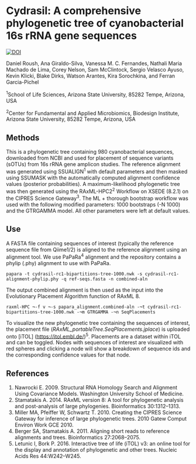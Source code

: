 # **Cydrasil:** A comprehensive phylogenetic tree of cyanobacterial 16s rRNA gene sequences
[![DOI](https://zenodo.org/badge/144063861.svg)](https://zenodo.org/badge/latestdoi/144063861)

Daniel Roush, Ana Giraldo-Silva, Vanessa M. C. Fernandes, Nathali Maria Machado de Lima, Corey Nelson, Sam McClintock, Sergio Velasco Ayuso, Kevin Klicki, Blake Dirks, Watson Arantes, Kira Sorochkina, and Ferran Garcia-Pichel

<sup>1</sup>School of Life Sciences, Arizona State University, 85282 Tempe, Arizona, USA

<sup>2</sup>Center for Fundamental and Applied Microbiomics, Biodesign Institute, Arizona State University, 85282 Tempe, Arizona, USA

## **Methods**
This is a phylogenetic tree containing 980 cyanobacterial sequences, downloaded from NCBI and used for placement of sequence variants (sOTUs) from 16s rRNA gene amplicon studies. 
The reference alignment was generated using SSUALIGN<sup>1</sup> with default parameters and then masked using SSUMASK with the automatically computed alignment confidence values (posterior probabilities). A maximum-likelihood phylogenetic tree was then generated using the RAxML-HPC2<sup>2</sup> Workflow on XSEDE (8.2.1) on the CIPRES Science Gateway<sup>3</sup>. The ML + thorough bootstrap workflow was used with the following modified parameters: 1000 bootstraps (-N 1000) and the GTRGAMMA model. All other parameters were left at default values.  

## **Use**
A FASTA file containing sequences of interest (typically the reference sequence file from Qiime1/2) is aligned to the reference alignment using an alignment tool. We use PaPaRa<sup>4</sup> alignment and the repository contains a phylip (.phy) alignment to use with PaPaRa. 
```
papara -t cydrasil-rc1-bipartitions-tree-1000.nwk -s cydrasil-rc1-alignment-phylip.phy -q ref-seqs.fasta -n combined-aln
```
The output combined alignment is then used as the input into the Evolutionary Placement Algorithm function of RAxML 8. 
```
raxml-HPC ¬-f v ¬-s papara_alignment.combined-aln -¬t cydrasil-rc1-bipartitions-tree-1000.nwk -¬m GTRGAMMA -¬n SeqPlacements 
```
To visualize the new phylogenetic tree containing the sequences of interest, the placement file (_RAxML_portableTree.SeqPlacements.jplace_) is uploaded onto [iTOL] (https://itol.embl.de/)<sup>5</sup>. Placements are a dataset within iTOL and can be toggled. Nodes with sequences of interest are visualized with red spheres and clicking a node will show a breakdown of sequence ids and the corresponding confidence values for that node. 

## **References**
1. 	Nawrocki E. 2009. Structural RNA Homology Search and Alignment Using Covariance Models. Washington University School of Medicine.
2. 	Stamatakis A. 2014. RAxML version 8: A tool for phylogenetic analysis and post-analysis of large phylogenies. Bioinformatics 30:1312–1313.
3. 	Miller MA, Pfeiffer W, Schwartz T. 2010. Creating the CIPRES Science Gateway for inference of large phylogenetic trees. 2010 Gatew Comput Environ Work GCE 2010.
4. 	Berger SA, Stamatakis A. 2011. Aligning short reads to reference alignments and trees. Bioinformatics 27:2068–2075.
5. 	Letunic I, Bork P. 2016. Interactive tree of life (iTOL) v3: an online tool for the display and annotation of phylogenetic and other trees. Nucleic Acids Res 44:W242–W245.
